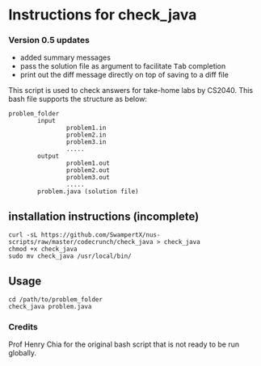 # Instructions for check\_java

### Version 0.5 updates
- added summary messages
- pass the solution file as argument to facilitate <kbd>Tab</kbd> completion
- print out the diff message directly on top of saving to a diff file



This script is used to check answers for take-home labs by CS2040. This bash file supports the structure as below:

```
problem_folder
		input
				problem1.in
				problem2.in
				problem3.in
				.....
		output
				problem1.out
				problem2.out
				problem3.out
				.....
		problem.java (solution file)
```
## installation instructions (incomplete)
```
curl -sL https://github.com/SwampertX/nus-scripts/raw/master/codecrunch/check_java > check_java
chmod +x check_java
sudo mv check_java /usr/local/bin/
```

## Usage
```
cd /path/to/problem_folder
check_java problem.java
```

### Credits
Prof Henry Chia for the original bash script that is not ready to be run globally.
